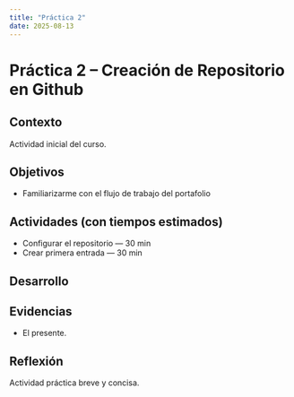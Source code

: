 ```yaml
---
title: "Práctica 2"
date: 2025-08-13
---
```


# Práctica 2 – Creación de Repositorio en Github

## Contexto
Actividad inicial del curso.

## Objetivos
- Familiarizarme con el flujo de trabajo del portafolio

## Actividades (con tiempos estimados)
- Configurar el repositorio — 30 min
- Crear primera entrada — 30 min
  
## Desarrollo


## Evidencias
- El presente.

## Reflexión
Actividad práctica breve y concisa.
